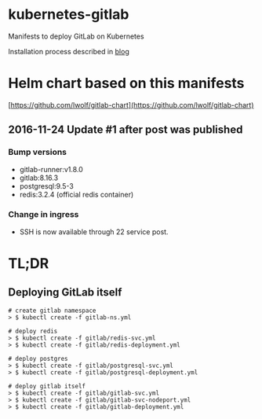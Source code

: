 # kubernetes-gitlab
Manifests to deploy GitLab on Kubernetes 

Installation process described in [blog](http://blog.lwolf.org/post/how-to-easily-deploy-gitlab-on-kubernetes/)

# Helm chart based on this manifests
[https://github.com/lwolf/gitlab-chart](https://github.com/lwolf/gitlab-chart)


## 2016-11-24 Update #1 after post was published

### Bump versions

* gitlab-runner:v1.8.0
* gitlab:8.16.3
* postgresql:9.5-3
* redis:3.2.4 (official redis container)

### Change in ingress

* SSH is now available through 22 service post.

# TL;DR

## Deploying GitLab itself
```
# create gitlab namespace
> $ kubectl create -f gitlab-ns.yml

# deploy redis
> $ kubectl create -f gitlab/redis-svc.yml
> $ kubectl create -f gitlab/redis-deployment.yml

# deploy postgres
> $ kubectl create -f gitlab/postgresql-svc.yml
> $ kubectl create -f gitlab/postgresql-deployment.yml

# deploy gitlab itself
> $ kubectl create -f gitlab/gitlab-svc.yml
> $ kubectl create -f gitlab/gitlab-svc-nodeport.yml
> $ kubectl create -f gitlab/gitlab-deployment.yml

```